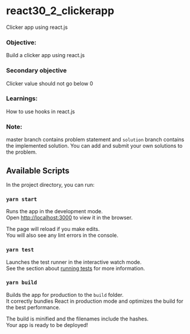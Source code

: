 # react30_2_clickerapp
Clicker app using react.js

### Objective:
Build a clicker app using react.js

### Secondary objective
Clicker value should not go below 0

### Learnings:
How to use hooks in react.js


### Note: 
master branch contains problem statement and `solution` branch contains the implemented solution.
You can add and submit your own solutions to the problem.

## Available Scripts

In the project directory, you can run:

### `yarn start`

Runs the app in the development mode.<br />
Open [http://localhost:3000](http://localhost:3000) to view it in the browser.

The page will reload if you make edits.<br />
You will also see any lint errors in the console.

### `yarn test`

Launches the test runner in the interactive watch mode.<br />
See the section about [running tests](https://facebook.github.io/create-react-app/docs/running-tests) for more information.

### `yarn build`

Builds the app for production to the `build` folder.<br />
It correctly bundles React in production mode and optimizes the build for the best performance.

The build is minified and the filenames include the hashes.<br />
Your app is ready to be deployed!
